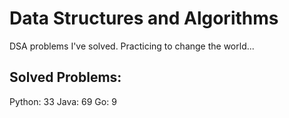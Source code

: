 # Data Structures and Algorithms
DSA problems I've solved. Practicing to change the world...

## Solved Problems:
Python: 33
Java: 69
Go: 9

